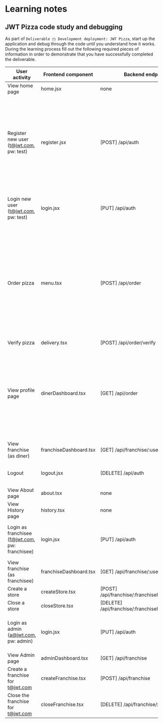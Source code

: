 # Learning notes

## JWT Pizza code study and debugging

As part of `Deliverable ⓵ Development deployment: JWT Pizza`, start up the application and debug through the code until you understand how it works. During the learning process fill out the following required pieces of information in order to demonstrate that you have successfully completed the deliverable.

| User activity                                       | Frontend component     | Backend endpoints                                   | Database SQL                                                                                                                                                             |
| --------------------------------------------------- | ---------------------- | --------------------------------------------------- | ------------------------------------------------------------------------------------------------------------------------------------------------------------------------ |
| View home page                                      | home.jsx               | none                                                | none                                                                                                                                                                     |
| Register new user<br/>(t@jwt.com, pw: test)         | register.jsx           | [POST] /api/auth                                    | INSERT INTO user (name, email, password) VALUES (?, ?, ?)<br/>INSERT INTO userRole (userId, role, objectId) VALUES (?, ?, ?)                                             |
| Login new user<br/>(t@jwt.com, pw: test)            | login.jsx              | [PUT] /api/auth                                     | INSERT INTO auth (token, userId) VALUES (?, ?)                                                                                                                           |
| Order pizza                                         | menu.tsx               | [POST] /api/order                                   | INSERT INTO dinerOrder (dinerId, franchiseId, storeId, date) VALUES (?, ?, ?, now())<br/>INSERT INTO orderItem (orderId, menuId, description, price) VALUES (?, ?, ?, ?) |
| Verify pizza                                        | delivery.tsx           | [POST] /api/order/verify                            | ???                                                                                                                                                                      |
| View profile page                                   | dinerDashboard.tsx     | [GET] /api/order                                    | SELECT id, franchiseId, storeId, date FROM dinerOrder WHERE dinerId=? LIMIT ?,?<br/>SELECT id, menuId, description, price FROM orderItem WHERE orderId=?                 |
| View franchise<br/>(as diner)                       | franchiseDashboard.tsx | [GET] /api/franchise/:userId                        |                                                                                                                                                                          |
| Logout                                              | logout.jsx             | [DELETE] /api/auth                                  | DELETE FROM auth WHERE token=?                                                                                                                                           |
| View About page                                     | about.tsx              | none                                                | none                                                                                                                                                                     |
| View History page                                   | history.tsx            | none                                                | none                                                                                                                                                                     |
| Login as franchisee<br/>(f@jwt.com, pw: franchisee) | login.jsx              | [PUT] /api/auth                                     | INSERT INTO auth (token, userId) VALUES (?, ?)                                                                                                                           |
| View franchise<br/>(as franchisee)                  | franchiseDashboard.tsx | [GET] /api/franchise/:userId                        |                                                                                                                                                                          |
| Create a store                                      | createStore.tsx        | [POST] /api/franchise/:franchiseId/store/:storeId   |                                                                                                                                                                          |
| Close a store                                       | closeStore.tsx         | [DELETE] /api/franchise/:franchiseId/store/:storeId |                                                                                                                                                                          |
| Login as admin<br/>(a@jwt.com, pw: admin)           | login.jsx              | [PUT] /api/auth                                     | INSERT INTO auth (token, userId) VALUES (?, ?)                                                                                                                           |
| View Admin page                                     | adminDashboard.tsx     | [GET] /api/franchise                                |                                                                                                                                                                          |
| Create a franchise for t@jwt.com                    | createFranchise.tsx    | [POST] /api/franchise                               |                                                                                                                                                                          |
| Close the franchise for t@jwt.com                   | closeFranchise.tsx     | [DELETE] /api/franchise/:franchiseId                |                                                                                                                                                                          |
